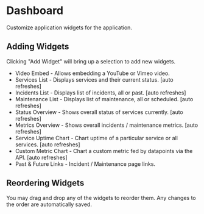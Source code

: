 # Dashboard #

Customize application widgets for the application.

## Adding Widgets ##

Clicking "Add Widget" will bring up a selection to add new widgets.

- Video Embed - Allows embedding a YouTube or Vimeo video.
- Services List - Displays services and their current status. [auto refreshes]
- Incidents List - Displays list of incidents, all or past. [auto refreshes]
- Maintenance List - Displays list of maintenance, all or scheduled. [auto refreshes]
- Status Overview - Shows overall status of services currently. [auto refreshes]
- Metrics Overview - Shows overall incidents / maintenance metrics. [auto refreshes]
- Service Uptime Chart - Chart uptime of a particular service or all services. [auto refreshes]
- Custom Metric Chart - Chart a custom metric fed by datapoints via the API. [auto refreshes]
- Past & Future Links - Incident / Maintenance page links.


## Reordering Widgets ##

You may drag and drop any of the widgets to reorder them. Any changes to the order are automatically saved.
